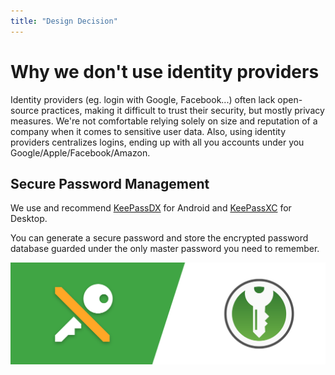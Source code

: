 ```yaml
---
title: "Design Decision"
---
```


# Why we don't use identity providers

Identity providers (eg. login with Google, Facebook...) often lack open-source practices, making it difficult to trust their security, but mostly privacy measures. 
We're not comfortable relying solely on size and reputation of a company when it comes to sensitive user data. 
Also, using identity providers centralizes logins, ending up with all you accounts under you Google/Apple/Facebook/Amazon. 

## Secure Password Management

We use and recommend [KeePassDX](https://www.keepassdx.com/#download) for Android and [KeePassXC](https://keepassxc.org/) for Desktop.

You can generate a secure password and store the encrypted password database guarded under the only master password you need to remember.

![](/images/keepass.png)
